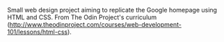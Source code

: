 Small web design project aiming to replicate the Google homepage using HTML and CSS.
From The Odin Project's curriculum (http://www.theodinproject.com/courses/web-development-101/lessons/html-css).